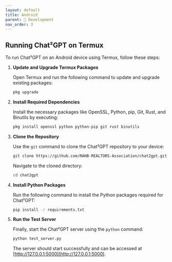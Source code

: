 ```yaml
---
layout: default
title: Android
parent: 👷 Development
nav_order: 3
---
```


## Running Chat²GPT on Termux

To run Chat²GPT on an Android device using Termux, follow these steps:

1. **Update and Upgrade Termux Packages**

   Open Termux and run the following command to update and upgrade existing packages:

   ```bash
   pkg upgrade
   ```

2. **Install Required Dependencies**

   Install the necessary packages like OpenSSL, Python, pip, Git, Rust, and Binutils by executing:

   ```bash
   pkg install openssl python python-pip git rust binutils
   ```

3. **Clone the Repository**

   Use the `git` command to clone the Chat²GPT repository to your device:

   ```bash
   git clone https://github.com/RAHB-REALTORS-Association/chat2gpt.git
   ```

   Navigate to the cloned directory:

   ```bash
   cd chat2gpt
   ```

4. **Install Python Packages**

   Run the following command to install the Python packages required for Chat²GPT:

   ```bash
   pip install -r requirements.txt
   ```

5. **Run the Test Server**

   Finally, start the Chat²GPT server using the `python` command:

   ```bash
   python test_server.py
   ```

   The server should start successfully and can be accessed at [http://127.0.0.1:5000](http://127.0.0.1:5000).
